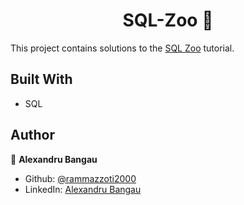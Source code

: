 <h1 align="center">SQL-Zoo 👋</h1>

This project contains solutions to the [SQL Zoo](https://sqlzoo.net/wiki/SQL_Tutorial) tutorial.
## Built With
* SQL


## Author

👤 **Alexandru Bangau**
   - Github: [@rammazzoti2000](https://github.com/rammazzoti2000)
   - LinkedIn: [Alexandru Bangau](https://www.linkedin.com/in/alexandru-bangau/)